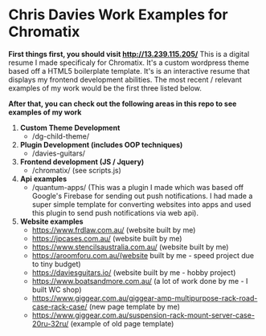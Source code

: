 # Chris Davies Work Examples for Chromatix

**First things first, you should visit http://13.239.115.205/**
This is a digital resume I made specificaly for Chromatix.
It's a custom wordpress theme based off a HTML5 boilerplate template.
It's is an interactive resume that displays my frontend development abilities.
The most recent / relevant examples of my work would be the first three listed below.

**After that, you can check out the following areas in this repo to see examples of my work**
1.  **Custom Theme Development**
    - /dg-child-theme/
1.  **Plugin Development (includes OOP techniques)**
    - /davies-guitars/
1.  **Frontend development (JS / Jquery)**
    - /chromatix/ (see scripts.js)
1.  **Api examples**
    - /quantum-apps/ (This was a plugin I made which was based off Google's Firebase for sending out push notifications.  I had made a super simple template for converting websites into apps and used this plugin to send push notifications via web api).
1.  **Website examples**
    - https://www.frdlaw.com.au/ (website built by me)
    - https://jpcases.com.au/ (website built by me)
    - https://www.stencilsaustralia.com.au/ (website built by me)
    - https://aroomforu.com.au/(website built by me - speed project due to tiny budget)
    - https://daviesguitars.io/ (website built by me - hobby project)
    - https://www.boatsandmore.com.au/ (a lot of work done by me - I built WC shop)
    - https://www.giggear.com.au/giggear-amp-multipurpose-rack-road-case-rack-case/ (new page template by me)
    - https://www.giggear.com.au/suspension-rack-mount-server-case-20ru-32ru/ (example of old page template)
